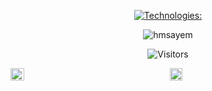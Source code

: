 
<div align=center>
   <p align=center><a href="https://github.com/hmsayem"><img src="https://i.imgur.com/MN69E9a.png" title="Technologies:" align=center/></a></p>
   <p align="center"> <img src="https://github-readme-stats.vercel.app/api?username=hmsayem&show_icons=true" alt="hmsayem" /> </p>
  </div>


<p align=center>                           
  <img align=center  src="https://visitor-badge.laobi.icu/badge?page_id=hmsayem.hmsayem" alt="Visitors">                     
</p>

<p align="center">
<a href="https://in.linkedin.com/in/hmsayem"><img align="left" alt="developer" width="22px" src="https://cdn.jsdelivr.net/npm/simple-icons@v3/icons/linkedin.svg" alt="hmsayem" height="20" width="20"/></a>
<a href="https://fb.com/hmsayem" target="blank"><img align="center" src="https://cdn.jsdelivr.net/npm/simple-icons@3.0.1/icons/facebook.svg" alt="hmsayem" height="20" width="20" /></a>
</p>
